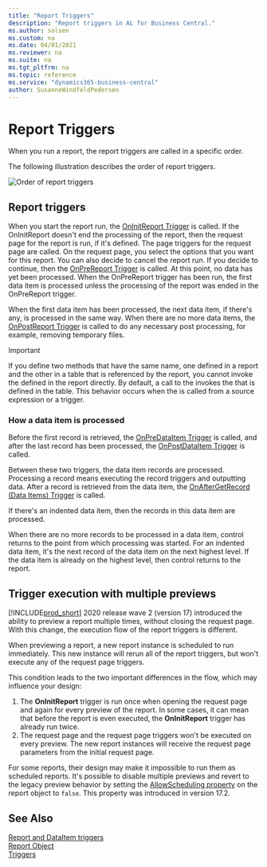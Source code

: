 ```yaml
---
title: "Report Triggers"
description: "Report triggers in AL for Business Central."
ms.author: solsen
ms.custom: na
ms.date: 04/01/2021
ms.reviewer: na
ms.suite: na
ms.tgt_pltfrm: na
ms.topic: reference
ms.service: "dynamics365-business-central"
author: SusanneWindfeldPedersen
---
```


# Report Triggers

When you run a report, the report triggers are called in a specific order.  

The following illustration describes the order of report triggers.  

![Order of report triggers](../media/reporttriggers.png "ReportTriggers")  

## Report triggers

When you start the report run, the [OnInitReport Trigger](triggers-auto/report/devenv-oninitreport-trigger.md) is called. If the OnInitReport doesn't end the processing of the report, then the request page for the report is run, if it's defined. The page triggers for the request page are called. On the request page, you select the options that you want for this report. You can also decide to cancel the report run. If you decide to continue, then the [OnPreReport Trigger](triggers-auto/report/devenv-onprereport-trigger.md) is called. At this point, no data has yet been processed. When the OnPreReport trigger has been run, the first data item is processed unless the processing of the report was ended in the OnPreReport trigger.  

When the first data item has been processed, the next data item, if there's any, is processed in the same way. When there are no more data items, the [OnPostReport Trigger](triggers-auto/report/devenv-onpostreport-trigger.md) is called to do any necessary post processing, for example, removing temporary files.  

> [!IMPORTANT]  
> If you define two methods that have the same name, one defined in a report and the other in a table that is referenced by the report, you cannot invoke the  defined in the report directly. By default, a call to the  invokes the  that is defined in the table. This behavior occurs when the  is called from a source expression or a trigger.  

### How a data item is processed

Before the first record is retrieved, the [OnPreDataItem Trigger](triggers-auto/reportdataitem/devenv-onpredataitem-trigger.md) is called, and after the last record has been processed, the [OnPostDataItem Trigger](triggers-auto/reportdataitem/devenv-onpostdataitem-trigger.md) is called.  

Between these two triggers, the data item records are processed. Processing a record means executing the record triggers and outputting data. After a record is retrieved from the data item, the [OnAfterGetRecord (Data Items) Trigger](triggers-auto/reportdataitem/devenv-onaftergetrecord-data-items-trigger.md) is called.  

If there's an indented data item, then the records in this data item are processed.  

When there are no more records to be processed in a data item, control returns to the point from which processing was started. For an indented data item, it's the next record of the data item on the next highest level. If the data item is already on the highest level, then control returns to the report.  

## Trigger execution with multiple previews

[!INCLUDE[prod_short](../includes/prod_short.md)] 2020 release wave 2 (version 17) introduced the ability to preview a report multiple times, without closing the request page. With this change, the execution flow of the report triggers is different.

When previewing a report, a new report instance is scheduled to run immediately. This new instance will rerun all of the report triggers, but won't execute any of the request page triggers. 

This condition leads to the two important differences in the flow, which may influence your design:

1. The **OnInitReport** trigger is run once when opening the request page and again for every preview of the report. In some cases, it can mean that before the report is even executed, the **OnInitReport** trigger has already run twice.
2. The request page and the request page triggers won't be executed on every preview. The new report instances will receive the request page parameters from the initial request page.

For some reports, their design may make it impossible to run them as scheduled reports. It's  possible to disable multiple previews and revert to the legacy preview behavior by setting the [AllowScheduling property](properties/devenv-allowscheduling-property.md) on the report object to `false`. This property was introduced in version 17.2.

## See Also

[Report and DataItem triggers](devenv-report-and-data-item-triggers.md)  
[Report Object](devenv-report-object.md)  
[Triggers](triggers-auto/devenv-triggers.md)  
